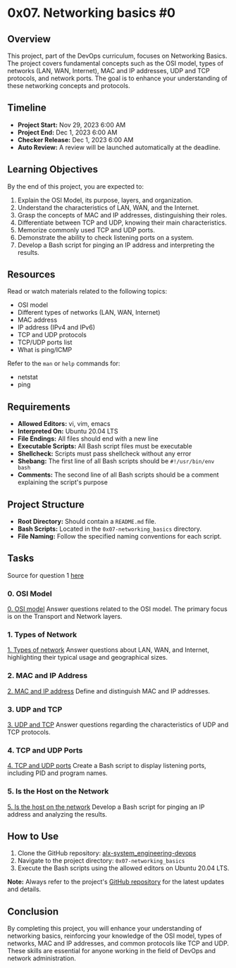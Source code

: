 # 0x07. Networking basics #0

## Overview
This project, part of the DevOps curriculum, focuses on Networking Basics. The project covers fundamental concepts
such as the OSI model, types of networks (LAN, WAN, Internet), MAC and IP addresses, UDP and TCP protocols, 
and network ports. The goal is to enhance your understanding of these networking concepts and protocols.

## Timeline
- **Project Start:** Nov 29, 2023 6:00 AM
- **Project End:** Dec 1, 2023 6:00 AM
- **Checker Release:** Dec 1, 2023 6:00 AM
- **Auto Review:** A review will be launched automatically at the deadline.

## Learning Objectives
By the end of this project, you are expected to:

1. Explain the OSI Model, its purpose, layers, and organization.
2. Understand the characteristics of LAN, WAN, and the Internet.
3. Grasp the concepts of MAC and IP addresses, distinguishing their roles.
4. Differentiate between TCP and UDP, knowing their main characteristics.
5. Memorize commonly used TCP and UDP ports.
6. Demonstrate the ability to check listening ports on a system.
7. Develop a Bash script for pinging an IP address and interpreting the results.

## Resources
Read or watch materials related to the following topics:

- OSI model
- Different types of networks (LAN, WAN, Internet)
- MAC address
- IP address (IPv4 and IPv6)
- TCP and UDP protocols
- TCP/UDP ports list
- What is ping/ICMP

Refer to the `man` or `help` commands for:
- netstat
- ping

## Requirements
- **Allowed Editors:** vi, vim, emacs
- **Interpreted On:** Ubuntu 20.04 LTS
- **File Endings:** All files should end with a new line
- **Executable Scripts:** All Bash script files must be executable
- **Shellcheck:** Scripts must pass shellcheck without any error
- **Shebang:** The first line of all Bash scripts should be `#!/usr/bin/env bash`
- **Comments:** The second line of all Bash scripts should be a comment explaining the script's purpose

## Project Structure
- **Root Directory:** Should contain a `README.md` file.
- **Bash Scripts:** Located in the `0x07-networking_basics` directory.
- **File Naming:** Follow the specified naming conventions for each script.

## Tasks

Source for question 1 [here](https://intranet.alxswe.com/rltoken/iEZZ6SemL1HJHjaJOjlPYQ)
### 0. OSI Model
[0. OSI model](0-OSI_model)
Answer questions related to the OSI model. The primary focus is on the Transport and Network layers.

### 1. Types of Network
[1. Types of network](1-types_of_network)
Answer questions about LAN, WAN, and Internet, highlighting their typical usage and geographical sizes.

### 2. MAC and IP Address
[2. MAC and IP address](2-MAC_and_IP_address)
Define and distinguish MAC and IP addresses.

### 3. UDP and TCP
[3. UDP and TCP](3-UDP_and_TCP)
Answer questions regarding the characteristics of UDP and TCP protocols.

### 4. TCP and UDP Ports
[4. TCP and UDP ports](4-TCP_and_UDP_ports)
Create a Bash script to display listening ports, including PID and program names.

### 5. Is the Host on the Network
[5. Is the host on the network](5-is_the_host_on_the_network)
Develop a Bash script for pinging an IP address and analyzing the results.

## How to Use
1. Clone the GitHub repository: [alx-system_engineering-devops](https://github.com/username/alx-system_engineering-devops)
2. Navigate to the project directory: `0x07-networking_basics`
3. Execute the Bash scripts using the allowed editors on Ubuntu 20.04 LTS.

**Note:** Always refer to the project's [GitHub repository](https://github.com/username/alx-system_engineering-devops) for the latest updates and details.

## Conclusion
By completing this project, you will enhance your understanding of networking basics, reinforcing your knowledge of the OSI model, types of networks, MAC and IP addresses, and common protocols like TCP and UDP. These skills are essential for anyone working in the field of DevOps and network administration.
